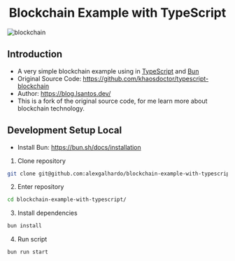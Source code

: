 <div align="center">
  	<h1 align="center">Blockchain Example with TypeScript</h1>
</div>


![blockchain](https://github.com/AlexGalhardo/blockchain-example-with-typescript/assets/19540357/c54947c0-55ef-4e3e-b61c-8e81c8381c21)


## Introduction

- A very simple blockchain example using in [TypeScript](https://www.typescriptlang.org) and [Bun](https://bun.sh)
- Original Source Code: <https://github.com/khaosdoctor/typescript-blockchain>
- Author: <https://blog.lsantos.dev/>
- This is a fork of the original source code, for me learn more about blockchain technology.

## Development Setup Local

- Install Bun: <https://bun.sh/docs/installation>

1. Clone repository
```bash
git clone git@github.com:alexgalhardo/blockchain-example-with-typescript.git
```

2. Enter repository
```bash
cd blockchain-example-with-typescript/
```

3. Install dependencies
```bash
bun install
```

4. Run script
```bash
bun run start
```
